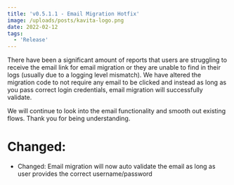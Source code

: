 ```yaml
---
title: 'v0.5.1.1 - Email Migration Hotfix'
image: /uploads/posts/kavita-logo.png
date: 2022-02-12
tags:
  - 'Release'
---
```


There have been a significant amount of reports that users are struggling to receive the email link for email migration or they are unable to find in their logs (usually due to a logging level mismatch). We have altered the migration code to not require any email to be clicked and instead as long as you pass correct login credentials, email migration will successfully validate. 



We will continue to look into the email functionality and smooth out existing flows. Thank you for being understanding.



# Changed:

- Changed: Email migration will now auto validate the email as long as user provides the correct username/password